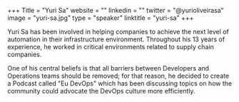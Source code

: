 +++
Title = "Yuri Sa"
website = ""
linkedin = ""
twitter = "@yurioliveirasa"
image = "yuri-sa.jpg"
type = "speaker"
linktitle = "yuri-sa"
+++

Yuri Sa has been involved in helping companies to achieve the next level of automation in their infrastructure environment. Throughout his 13 years of experience, he worked in critical environments related to supply chain companies.

One of his central beliefs is that all barriers between Developers and Operations teams should be removed; for that reason, he decided to create a Podcast called "Eu DevOps" which has been discussing topics on how the community could advocate the DevOps culture more efficiently.